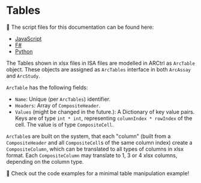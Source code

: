 # Tables

🔗 The script files for this documentation can be found here:
- [JavaScript](./scripts_js/Tables.js)
- [F#](./scripts_fsharp/Tables.fsx)
- [Python](./scripts_python/Tables.py)

The Tables shown in xlsx files in ISA files are modelled in ARCtrl as `ArcTable` object. These objects are assigned as `ArcTables` interface in both `ArcAssay` and `ArcStudy`.

`ArcTable` has the following fields:
- `Name`: Unique (per `ArcTables`) identifier.
- `Headers`: Array of `CompositeHeader`.
- `Values` (might be changed in the future.): A Dictionary of key value pairs. Keys are of type `int * int`, representing `columnIndex * rowIndex` of the cell. The value is of type `CompositeCell`.

`ArcTable`s are built on the system, that each "column" (built from a `CompositeHeader` and all `CompositeCell`s of the same column index) create a `CompositeColumn`, which can be translated to all types of columns in xlsx format. Each `CompositeColumn` may translate to 1, 3 or 4 xlsx columns, depending on the column type. 

🔗 Check out the code examples for a minimal table manipulation example!